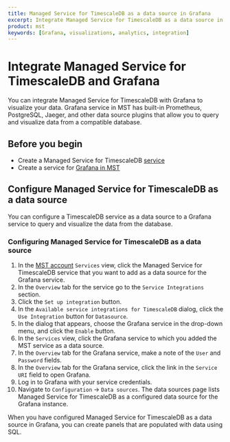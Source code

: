 ```yaml
---
title: Managed Service for TimescaleDB as a data source in Grafana
excerpt: Integrate Managed Service for TimescaleDB as a data source in Grafana to visualize your data
product: mst
keywords: [Grafana, visualizations, analytics, integration]
---
```


# Integrate Managed Service for TimescaleDB and Grafana

You can integrate Managed Service for TimescaleDB with Grafana to visualize your data.
Grafana service in MST has built-in Prometheus, PostgreSQL, Jaeger, and other data source plugins
that allow you to query and visualize data from a compatible database.

## Before you begin

*   Create a Managed Service for TimescaleDB [service][mst-install]
*   Create a service for [Grafana in MST][grafana-install]

## Configure Managed Service for TimescaleDB as a data source

You can configure a TimescaleDB service as a data source to a Grafana service
to query and visualize the data from the database.

<procedure>

### Configuring Managed Service for TimescaleDB as a data source

1.  In the [MST account][mst-login] `Services` view, click the Managed Service
    for TimescaleDB service that you want to add as a data source for the Grafana
    service.
1.  In the `Overview` tab for the service go to the `Service Integrations` section.
1.  Click the `Set up integration` button.
1.  In the `Available service integrations for TimescaleDB` dialog, click
    the `Use Integration` button for `Datasource`.
1.  In the dialog that appears, choose the Grafana service in the drop-down menu,
    and click the `Enable` button.
1.  In the `Services` view, click the Grafana service to which you added the MST
    service as a data source.
1.  In the `Overview` tab for the Grafana service, make a note of the `User` and
    `Password` fields.
1.  In the `Overview` tab for the Grafana service, click the link in the
   `Service URI` field to open Grafana.
1.  Log in to Grafana with your service credentials.
1.  Navigate to `Configuration` → `Data sources`. The data sources page lists
    Managed Service for TimescaleDB as a configured data source for the Grafana instance.

</procedure>

When you have configured Managed Service for TimescaleDB as a data source in
Grafana, you can create panels that are populated with data using SQL.

[grafana-install]: /timescaledb/:currentVersion:/tutorials/grafana/installation/#create-a-new-service-for-grafana
[mst-install]: /install/:currentVersion:/installation-mst/#create-your-first-service
[mst-login]: https://portal.managed.timescale.com
